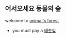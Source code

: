 ## 어서오세요 동물의 숲 


welcome to [animal's forest](https://namu.wiki/w/%EB%8F%99%EB%AC%BC%EC%9D%98%20%EC%88%B2%20%EC%8B%9C%EB%A6%AC%EC%A6%88)

- you must pay a [배춧잎](https://namu.wiki/w/%ED%98%84%EC%A7%88)
